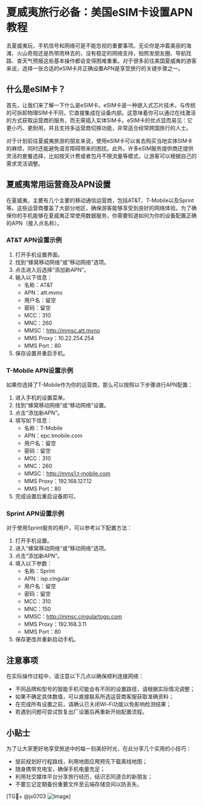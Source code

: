 # 夏威夷旅行必备：美国eSIM卡设置APN教程

去夏威夷玩，手机信号和网络可是不能忽视的重要事项。无论你是冲着美丽的海滩、火山奇观还是热带雨林去的，没有稳定的网络支持，拍照发朋友圈、导航找路、查天气预报这些基本操作都会变得困难重重。对于很多前往美国夏威夷的游客来说，选择一张合适的eSIM卡并正确设置APN是享受旅行的关键步骤之一。

## 什么是eSIM卡？

首先，让我们来了解一下什么是eSIM卡。eSIM卡是一种嵌入式芯片技术，与传统的可拆卸物理SIM卡不同，它直接集成在设备内部。这意味着你可以通过在线激活的方式获取运营商的服务，而无需插入实体SIM卡。eSIM卡的优点显而易见：它更小巧、更耐用，并且支持多运营商切换功能，非常适合经常跨国旅行的人士。

对于计划前往夏威夷旅游的朋友来说，使用eSIM卡可以省去购买当地实体SIM卡的麻烦，同时还能避免语言障碍带来的困扰。此外，许多eSIM服务提供商还提供灵活的套餐选择，比如按天计费或者包月不限流量等模式，让游客可以根据自己的需求灵活调整。

## 夏威夷常用运营商及APN设置

在夏威夷，主要有几个主要的移动通信运营商，包括AT&T、T-Mobile以及Sprint等。这些运营商覆盖了大部分地区，确保游客能够享受到良好的网络体验。为了确保你的手机能够在夏威夷正常使用数据服务，你需要知道如何为你的设备配置正确的APN（接入点名称）。

### AT&T APN设置示例

1. 打开手机设置界面。
2. 找到“蜂窝移动网络”或“移动网络”选项。
3. 点击进入后选择“添加新APN”。
4. 输入以下信息：
   - 名称：AT&T
   - APN：att.mvno
   - 用户名：留空
   - 密码：留空
   - MCC：310
   - MNC：260
   - MMSC：http://mmsc.att.mvno
   - MMS Proxy：10.22.254.254
   - MMS Port：80
5. 保存设置并重启手机。

### T-Mobile APN设置示例

如果你选择了T-Mobile作为你的运营商，那么可以按照以下步骤进行APN配置：

1. 进入手机的设置菜单。
2. 找到“蜂窝移动网络”或“移动网络”设置。
3. 点击“添加新APN”。
4. 填写如下信息：
   - 名称：T-Mobile
   - APN：epc.tmobile.com
   - 用户名：留空
   - 密码：留空
   - MCC：310
   - MNC：260
   - MMSC：http://mms1.t-mobile.com
   - MMS Proxy：192.168.127.12
   - MMS Port：80
5. 完成设置后重启设备即可。

### Sprint APN设置示例

对于使用Sprint服务的用户，可以参考以下配置方法：

1. 打开手机设置。
2. 进入“蜂窝移动网络”或“移动网络”选项。
3. 点击“添加新APN”。
4. 填入以下参数：
   - 名称：Sprint
   - APN：isp.cingular
   - 用户名：留空
   - 密码：留空
   - MCC：310
   - MNC：150
   - MMSC：http://mmsc.cingulartogo.com
   - MMS Proxy：192.168.3.11
   - MMS Port：80
5. 保存更改并重新启动手机。

## 注意事项

在实际操作过程中，请注意以下几点以确保顺利连接网络：

- 不同品牌和型号的智能手机可能会有不同的设置路径，请根据实际情况调整；
- 如果不确定具体数值，可以直接联系所选运营商客服获取准确资料；
- 在完成所有设置之前，请确认已关闭Wi-Fi功能以免影响检测结果；
- 若遇到问题可尝试恢复出厂设置后再重新开始配置流程。

## 小贴士

为了让大家更好地享受旅途中的每一刻美好时光，在此分享几个实用的小技巧：

- 提前规划好行程路线，利用地图应用预先下载离线地图；
- 随身携带充电宝，确保手机电量充足；
- 利用社交媒体平台分享旅行经历，结识志同道合的新朋友；
- 不要忘记定期备份重要文件至云端存储空间以防丢失。

[TG💪+ @jx0703 ![Image](https://github.com/user-attachments/assets/dbca1d08-cadb-493c-b0ec-ad6f7a83f270)]